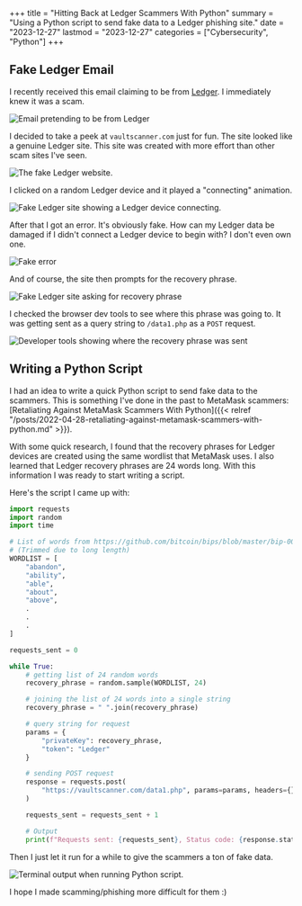 +++
title = "Hitting Back at Ledger Scammers With Python"
summary = "Using a Python script to send fake data to a Ledger phishing site."
date = "2023-12-27"
lastmod = "2023-12-27"
categories = ["Cybersecurity", "Python"]
+++

## Fake Ledger Email

I recently received this email claiming to be from [Ledger](https://www.ledger.com/). I immediately knew it was a scam.

![Email pretending to be from Ledger](/ledger-scammers/scam-email.webp)

I decided to take a peek at `vaultscanner.com` just for fun. The site looked like a genuine Ledger site. This site was created with more effort than other scam sites I've seen.

![The fake Ledger website.](/ledger-scammers/fake-ledger-site.webp)

I clicked on a random Ledger device and it played a "connecting" animation.

![Fake Ledger site showing a Ledger device connecting.](/ledger-scammers/connecting-device.webp)

After that I got an error. It's obviously fake. How can my Ledger data be damaged if I didn't connect a Ledger device to begin with? I don't even own one.

![Fake error](/ledger-scammers/fake-error.webp)

And of course, the site then prompts for the recovery phrase.

![Fake Ledger site asking for recovery phrase](/ledger-scammers/recovery-phrase-entry.webp)

I checked the browser dev tools to see where this phrase was going to. It was getting sent as a query string to `/data1.php` as a `POST` request.

![Developer tools showing where the recovery phrase was sent](/ledger-scammers/dev-tools.webp)

## Writing a Python Script

I had an idea to write a quick Python script to send fake data to the scammers. This is something I've done in the past to MetaMask scammers: [Retaliating Against MetaMask Scammers With Python]({{< relref "/posts/2022-04-28-retaliating-against-metamask-scammers-with-python.md" >}}).

With some quick research, I found that the recovery phrases for Ledger devices are created using the same wordlist that MetaMask uses. I also learned that Ledger recovery phrases are 24 words long. With this information I was ready to start writing a script.

Here's the script I came up with:

```python
import requests
import random
import time

# List of words from https://github.com/bitcoin/bips/blob/master/bip-0039/english.txt
# (Trimmed due to long length)
WORDLIST = [
    "abandon",
    "ability",
    "able",
    "about",
    "above",
    .
    .
    .
]

requests_sent = 0

while True:
    # getting list of 24 random words
    recovery_phrase = random.sample(WORDLIST, 24)

    # joining the list of 24 words into a single string
    recovery_phrase = " ".join(recovery_phrase)

    # query string for request
    params = {
        "privateKey": recovery_phrase,
        "token": "Ledger"
    }

    # sending POST request
    response = requests.post(
        "https://vaultscanner.com/data1.php", params=params, headers={}
    )

    requests_sent = requests_sent + 1

    # Output
    print(f"Requests sent: {requests_sent}, Status code: {response.status_code}, Phrase sent: {recovery_phrase}\n")

```

Then I just let it run for a while to give the scammers a ton of fake data.

![Terminal output when running Python script.](/ledger-scammers/terminal.webp)

I hope I made scamming/phishing more difficult for them :)
